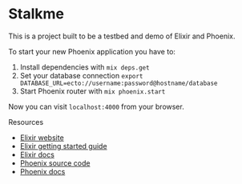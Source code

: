 # Stalkme

This is a project built to be a testbed and demo of Elixir and Phoenix.

To start your new Phoenix application you have to:

1. Install dependencies with `mix deps.get`
2. Set your database connection `export DATABASE_URL=ecto://username:password@hostname/database`
3. Start Phoenix router with `mix phoenix.start`

Now you can visit `localhost:4000` from your browser.


Resources

* [Elixir website](http://elixir-lang.org/)
* [Elixir getting started guide](http://elixir-lang.org/getting_started/1.html)
* [Elixir docs](http://elixir-lang.org/docs)
* [Phoenix source code](https://github.com/phoenixframework/phoenix)
* [Phoenix docs](http://api.phoenixframework.org/)
